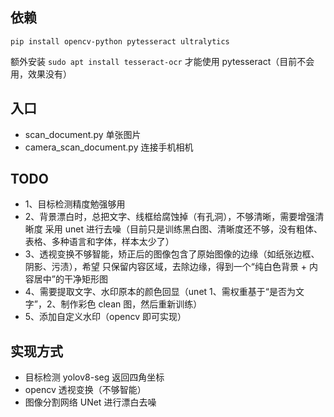 ## 依赖

`pip install opencv-python pytesseract ultralytics`

额外安装 `sudo apt install tesseract-ocr` 才能使用 pytesseract（目前不会用，效果没有）

## 入口

- scan_document.py 单张图片
- camera_scan_document.py 连接手机相机

## TODO

- 1、目标检测精度勉强够用
- 2、背景漂白时，总把文字、线框给腐蚀掉（有孔洞），不够清晰，需要增强清晰度
  采用 unet 进行去噪（目前只是训练黑白图、清晰度还不够，没有粗体、表格、多种语言和字体，样本太少了）
- 3、透视变换不够智能，矫正后的图像包含了原始图像的边缘（如纸张边框、阴影、污渍），希望 只保留内容区域，去除边缘，得到一个“纯白色背景 + 内容居中”的干净矩形图
- 4、需要提取文字、水印原本的颜色回显（unet 1、需权重基于“是否为文字”，2、制作彩色 clean 图，然后重新训练）
- 5、添加自定义水印（opencv 即可实现）

## 实现方式

- 目标检测 yolov8-seg 返回四角坐标
- opencv 透视变换（不够智能）
- 图像分割网络 UNet 进行漂白去噪
